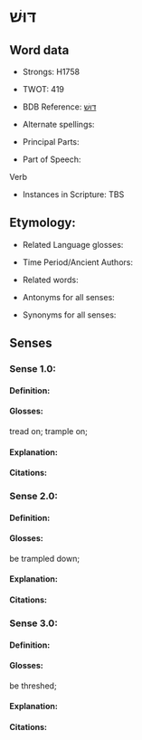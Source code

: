 # דּוּשׁ

<!-- Status: S2="NeedsEdits" -->
<!-- Lexica used for edits:   -->

## Word data

* Strongs: H1758

* TWOT: 419

* BDB Reference: [דּוּשׁ](rc://en/bdb/dict/d.ba.aa)

* Alternate spellings:

* Principal Parts:

* Part of Speech:

Verb

* Instances in Scripture: TBS

## Etymology:

* Related Language glosses:

* Time Period/Ancient Authors:

* Related words:

* Antonyms for all senses:

* Synonyms for all senses:

## Senses

### Sense 1.0:

#### Definition:

#### Glosses:

tread on; trample on; 

#### Explanation:

#### Citations:



### Sense 2.0:

#### Definition:

#### Glosses:

be trampled down; 

#### Explanation:

#### Citations:



### Sense 3.0:

#### Definition:

#### Glosses:

be threshed; 

#### Explanation:

#### Citations:



